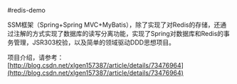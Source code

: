 #redis-demo

SSM框架（Spring+Spring MVC+MyBatis），除了实现了对Redis的存储，还通过注解的方式实现了数据库的读写分离功能，实现了Spring对数据库和Redis的事务管理，JSR303校验，以及简单的领域驱动DDD思想项目。


项目介绍，请参考：[http://blog.csdn.net/xlgen157387/article/details/73476964](http://blog.csdn.net/xlgen157387/article/details/73476964)